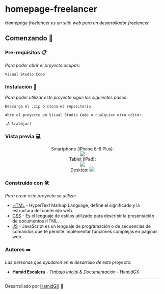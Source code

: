 # homepage-freelancer

_Homepage freelancer es un sitio web para un desarrollador freelancer._

## Comenzando 🚀


### Pre-requisitos 📋

_Para poder abrir el proyecto ocupas:_

```
Visual Studio Code
```

### Instalación 🔧

_Para poder utilizar este proyecto sigue los siguientes pasos:_

```
Descarga el .zip o clona el repositorio.
```

```
Abre el proyecto en Visual Studio Code o cualquier otro editor.
```

```
¡A trabajar!
```

### Vista previa 💻
<div align="center">
  Smartphone (iPhone 6-8 Plus):
  <br>
  <img src="https://i.imgur.com/0yff6l8.jpg">
  <br>
  Tablet (iPad):
  <br>
  <img src="https://i.imgur.com/cFd3ySA.jpg">
  <br>
  Desktop:
  <img src="https://i.imgur.com/HNysnKE.jpg">
</div>

### Construido con 🛠️

_Para crear este proyecto se utilizo:_

* [HTML](https://developer.mozilla.org/es/docs/Web/html) - HyperText Markup Language, define el significado y la estructura del contenido web.
* [CSS](https://developer.mozilla.org/es/docs/Web/CSS) - Es el lenguaje de estilos utilizado para describir la presentación de documentos HTML.
* [JS](https://developer.mozilla.org/es/docs/Web/JavaScript) - JavaScript es un lenguaje de programación o de secuencias de comandos que te permite implementar funciones complejas en páginas web.

### Autores ✒️

_Las personas que ayudaron en el desarrollo de este proyecto:_

* **Hamid Escalera** - *Trabajo Inicial & Documentación* - [HamidGX](https://github.com/HamidGX)



---
Desarrollado por [HamidGX](https://github.com/HamidGX) 🌌
